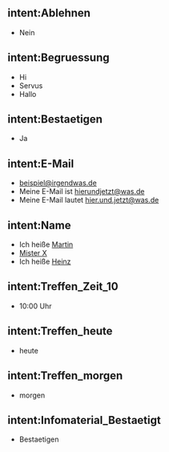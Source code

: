 ## intent:Ablehnen
- Nein

## intent:Begruessung
- Hi
- Servus
- Hallo

## intent:Bestaetigen
- Ja

## intent:E-Mail
- [beispiel@irgendwas.de](E-Mail_Interessent)
- Meine E-Mail ist [hierundjetzt@was.de](E-Mail_Interessent)
- Meine E-Mail lautet [hier.und.jetzt@was.de](E-Mail_Interessent)

## intent:Name
- Ich heiße [Martin](Name_Interessent)
- [Mister X](Name_Interessent)
- Ich heiße [Heinz](Name_Interessent)

## intent:Treffen_Zeit_10
- 10:00 Uhr

## intent:Treffen_heute
- heute

## intent:Treffen_morgen
- morgen

## intent:Infomaterial_Bestaetigt
- Bestaetigen
